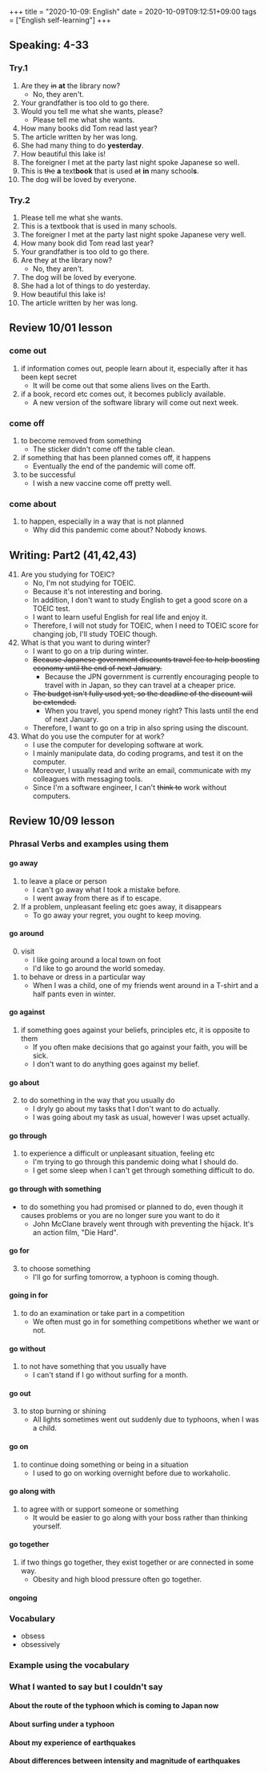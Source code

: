 +++
title =  "2020-10-09: English"
date = 2020-10-09T09:12:51+09:00
tags = ["English self-learning"]
+++

## Speaking: 4-33

### Try.1

1. Are they ~~in~~ **at** the library now?
    - No, they aren't.
2. Your grandfather is too old to go there.
3. Would you tell me what she wants, please?
    - Please tell me what she wants.
4. How many books did Tom read last year?
5. The article written by her was long.
6. She had many thing to do **yesterday**.
7. How beautiful this lake is!
8. The foreigner I met at the party last night spoke Japanese so well.
9. This is ~~the~~ **a** text**book** that is used ~~at~~ **in** many school**s**.
10. The dog will be loved by everyone.

### Try.2

1. Please tell me what she wants.
2. This is a textbook that is used in many schools.
3. The foreigner I met at the party last night spoke Japanese very well.
4. How many book did Tom read last year?
5. Your grandfather is too old to go there.
6. Are they at the library now?
    - No, they aren't.
7. The dog will be loved by everyone.
8. She had a lot of things to do yesterday.
9. How beautiful this lake is!
10. The article written by her was long. 

## Review 10/01 lesson

### come out

1. if information comes out, people learn about it, especially after it has been kept secret
    - It will be come out that some aliens lives on the Earth.
2. if a book, record etc comes out, it becomes publicly available.
    - A new version of the software library will come out next week.

### come off

1. to become removed from something
    - The sticker didn't come off the table clean.
2. if something that has been planned comes off, it happens
    - Eventually the end of the pandemic will come off.
3. to be successful
    - I wish a new vaccine come off pretty well.

### come about

1. to happen, especially in a way that is not planned
    - Why did this pandemic come about? Nobody knows.

## Writing: Part2 (41,42,43)

41. Are you studying for TOEIC?
    - No, I'm not studying for TOEIC.
    - Because it's not interesting and boring.
    - In addition, I don't want to study English to get a good score on a TOEIC test.
    - I want to learn useful English for real life and enjoy it.
    - Therefore, I will not study for TOEIC, when I need to TOEIC score for changing job, I'll study TOEIC though.
42. What is that you want to during winter?
    - I want to go on a trip during winter.
    - ~~Because Japanese government discounts travel fee to help boosting economy until the end of next January.~~
        - Because the JPN government is currently encouraging people to travel with in Japan,
            so they can travel at a cheaper price.
    - ~~The budget isn't fully used yet, so the deadline of the discount will be extended.~~
        - When you travel, you spend money right? This lasts until the end of next January.
    - Therefore, I want to go on a trip in also spring using the discount.
43. What do you use the computer for at work?
    - I use the computer for developing software at work.
    - I mainly manipulate data, do coding programs, and test it on the computer.
    - Moreover, I usually read and write an email, communicate with my colleagues with messaging tools.
    - Since I'm a software engineer, I can't ~~think to~~ work without computers.

## Review 10/09 lesson

### Phrasal Verbs and examples using them

#### go away

1. to leave a place or person
    - I can't go away what I took a mistake before.
    - I went away from there as if to escape.
3. If a problem, unpleasant feeling etc goes away, it disappears
    - To go away your regret, you ought to keep moving.

#### go around

0. visit
    - I like going around a local town on foot
    - I'd like to go around the world someday.
1. to behave or dress in a particular way
    - When I was a child, one of my friends went around in a T-shirt and a half pants even in winter.

#### go against

1. if something goes against your beliefs, principles etc, it is opposite to them
    - If you often make decisions that go against your faith, you will be sick.
    - I don't want to do anything goes against my belief.

#### go about

2. to do something in the way that you usually do
    - I dryly go about my tasks that I don't want to do actually.
    - I was going about my task as usual, however I was upset actually.

#### go through

1. to experience a difficult or unpleasant situation, feeling etc 
    - I'm trying to go through this pandemic doing what I should do.
    - I get some sleep when I can't get through something difficult to do.

#### go through with something

* to do something you had promised or planned to do, even though it causes problems or you are no longer sure you want to do it
    - John McClane bravely went through with preventing the hijack. It's an action film, "Die Hard".

#### go for

3. to choose something
    - I'll go for surfing tomorrow, a typhoon is coming though.

#### going in for

1. to do an examination or take part in a competition
    - We often must go in for something competitions whether we want or not.

#### go without

1. to not have something that you usually have
    - I can't stand if I go without surfing for a month.

#### go out

3. to stop burning or shining
    - All lights sometimes went out suddenly due to typhoons, when I was a child.

#### go on

1. to continue doing something or being in a situation
    - I used to go on working overnight before due to workaholic.

#### go along with

1. to agree with or support someone or something
    - It would be easier to go along with your boss rather than thinking yourself.

#### go together

1. if two things go together, they exist together or are connected in some way.
    - Obesity and high blood pressure often go together.

#### ongoing

### Vocabulary

* obsess
* obsessively

### Example using the vocabulary

### What I wanted to say but I couldn't say

#### About the route of the typhoon which is coming to Japan now

#### About surfing under a typhoon

#### About my experience of earthquakes

#### About differences between intensity and magnitude of earthquakes
